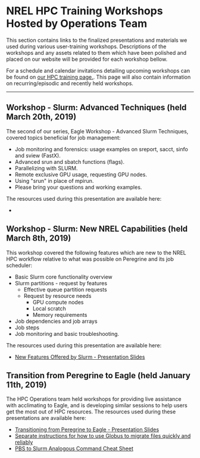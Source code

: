 # NREL HPC Training Workshops Hosted by Operations Team

This section contains links to the finalized presentations and materials we used during various user-training workshops. Descriptions of the workshops and any assets related to them which have been polished and placed on our website will be provided for each workshop bellow.

For a schedule and calendar invitations detailing upcoming workshops can be found on [our HPC training page.](https://www.nrel.gov/hpc/training.html "NREL HPC training"). This page will also contain information on recurring/episodic and recently held workshops.

---
## Workshop - Slurm: Advanced Techniques (held March 20th, 2019)

The second of our series, Eagle Workshop - Advanced Slurm Techniques, covered topics beneficial for job management:

*   Job monitoring and forensics: usage examples on sreport, sacct, sinfo and sview (FastX).
*   Advanced srun and sbatch functions (flags).
*   Parallelizing with SLURM.
*   Remote exclusive GPU usage, requesting GPU nodes.
*   Using "srun" in place of mpirun.
*   Please bring your questions and working examples.

The resources used during this presentation are available here:

*

## Workshop - Slurm: New NREL Capabilities (held March 8th, 2019)

This workshop covered the following features which are new to the NREL HPC workflow relative to what was possible on Peregrine and its job scheduler:

*   Basic Slurm core functionality overview
*   Slurm partitions - request by features
    *   Effective queue partition requests
    *   Request by resource needs
        *   GPU compute nodes
        *   Local scratch
        *   Memory requirements
*   Job dependencies and job arrays
*   Job steps
*   Job monitoring and basic troubleshooting. 

The resources used during this presentation are available here:

* [New Features Offered by Slurm - Presentation Slides](/hpc/assets/pdfs/slurm-new-nrel-capabilities-presentation.pdf)

## Transition from Peregrine to Eagle (held January 11th, 2019)

The HPC Operations team held workshops for providing live assistance with acclimating to Eagle, and is developing similar sessions to help users get the most out of HPC resources. The resources used during these presentations are available here:

* [Transitioning from Peregrine to Eagle - Presentation Slides](/hpc/assets/pdfs/peregrine-to-eagle-transition-presentation.pdf "Peregrine to Eagle Presentation Slides")
* [Separate instructions for how to use Globus to migrate files quickly and reliably](/hpc/assets/pdfs/using-globus-to-move-data-from-peregrine-to-eagle.pdf)
* [PBS to Slurm Analogous Command Cheat Sheet](/hpc/assets/pdfs/pbs-to-slurm-translation-sheet.pdf)
